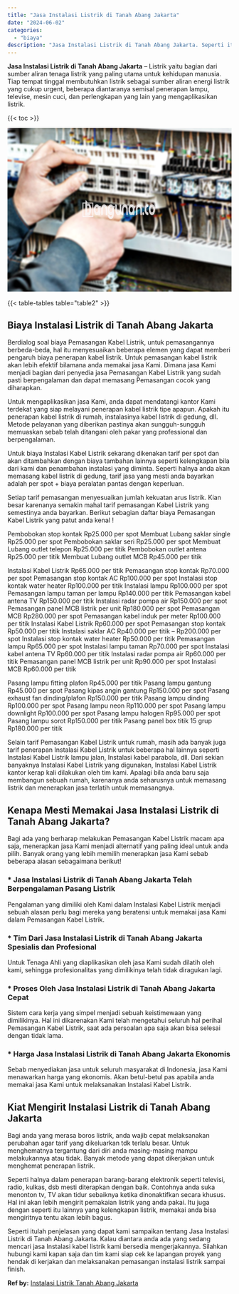 ```yaml
---
title: "Jasa Instalasi Listrik di Tanah Abang Jakarta"
date: "2024-06-02"
categories: 
  - "biaya"
description: "Jasa Instalasi Listrik di Tanah Abang Jakarta. Seperti itulah penjelasan yang dapat kami sampaikan tentang Jasa Instalasi Listrik di Tanah Abang Jakarta. Kal..."
---
```


**Jasa Instalasi Listrik di Tanah Abang Jakarta** – Listrik yaitu bagian dari sumber aliran tenaga listrik yang paling utama untuk kehidupan manusia. Tiap tempat tinggal membutuhkan listrik sebagai sumber aliran energi listrik yang cukup urgent, beberapa diantaranya semisal penerapan lampu, televise, mesin cuci, dan perlengkapan yang lain yang mengaplikasikan listrik.

{{< toc >}}

![Jasa Instalasi Listrik di Tanah Abang Jakarta](/images/instalasi-listrik-murah35.png)

{{< table-tables table="table2" >}}

## Biaya Instalasi Listrik di Tanah Abang Jakarta

Berdialog soal biaya Pemasangan Kabel Listrik, untuk pemasangannya berbeda-beda, hal itu menyesuaikan beberapa elemen yang dapat memberi pengaruh biaya penerapan kabel listrik. Untuk pemasangan kabel listrik akan lebih efektif bilamana anda memakai jasa Kami. Dimana jasa Kami menjadi bagian dari penyedia jasa Pemasangan Kabel Listrik yang sudah pasti berpengalaman dan dapat memasang Pemasangan cocok yang diharapkan.

Untuk mengaplikasikan jasa Kami, anda dapat mendatangi kantor Kami terdekat yang siap melayani penerapan kabel listrik tipe apapun. Apakah itu penerapan kabel listrik di rumah, instalasinya kabel listrik di gedung, dll. Metode pelayanan yang diberikan pastinya akan sungguh-sungguh memuaskan sebab telah ditangani oleh pakar yang professional dan berpengalaman.

Untuk biaya Instalasi Kabel Listrik sekarang dikenakan tarif per spot dan akan ditambahkan dengan biaya tambahan lainnya seperti kelengkapan bila dari kami dan penambahan instalasi yang diminta. Seperti halnya anda akan memasang kabel listrik di gedung, tarif jasa yang mesti anda bayarkan adalah per spot + biaya peralatan pantas dengan keperluan.

Setiap tarif pemasangan menyesuaikan jumlah kekuatan arus listrik. Kian besar karenanya semakin mahal tarif pemasangan Kabel Listrik yang semestinya anda bayarkan. Berikut sebagian daftar biaya Pemasangan Kabel Listrik yang patut anda kenal !

Pembobokan stop kontak Rp25.000 per spot Membuat Lubang saklar single Rp25.000 per spot Pembobokan saklar seri Rp25.000 per spot Membuat Lubang outlet telepon Rp25.000 per titik Pembobokan outlet antena Rp25.000 per titik Membuat Lubang outlet MCB Rp45.000 per titik

Instalasi Kabel Listrik Rp65.000 per titik Pemasangan stop kontak Rp70.000 per spot Pemasangan stop kontak AC Rp100.000 per spot Instalasi stop kontak water heater Rp100.000 per titik Instalasi lampu Rp100.000 per spot Pemasangan lampu taman per lampu Rp140.000 per titik Pemasangan kabel antena TV Rp150.000 per titik Instalasi radar pompa air Rp150.000 per spot Pemasangan panel MCB listrik per unit Rp180.000 per spot Pemasangan MCB Rp280.000 per spot Pemasangan kabel induk per meter Rp100.000 per titik Instalasi Kabel Listrik Rp60.000 per spot Pemasangan stop kontak Rp50.000 per titik Instalasi saklar AC Rp40.000 per titik – Rp200.000 per spot Instalasi stop kontak water heater Rp50.000 per titik Pemasangan lampu Rp65.000 per spot Instalasi lampu taman Rp70.000 per spot Instalasi kabel antena TV Rp60.000 per titik Instalasi radar pompa air Rp60.000 per titik Pemasangan panel MCB listrik per unit Rp90.000 per spot Instalasi MCB Rp60.000 per titik

Pasang lampu fitting plafon Rp45.000 per titik Pasang lampu gantung Rp45.000 per spot Pasang kipas angin gantung Rp150.000 per spot Pasang exhaust fan dinding/plafon Rp150.000 per titik Pasang lampu dinding Rp100.000 per spot Pasang lampu neon Rp110.000 per spot Pasang lampu downlight Rp100.000 per spot Pasang lampu halogen Rp95.000 per spot Pasang lampu sorot Rp150.000 per titik Pasang panel box titik 15 grup Rp180.000 per titik

Selain tarif Pemasangan Kabel Listrik untuk rumah, masih ada banyak juga tarif penerapan Instalasi Kabel Listrik untuk beberapa hal lainnya seperti Instalasi Kabel Listrik lampu jalan, Instalasi kabel parabola, dll. Dari sekian banyaknya Instalasi Kabel Listrik yang digunakan, Instalasi Kabel Listrik kantor kerap kali dilakukan oleh tim kami. Apalagi bila anda baru saja membangun sebuah rumah, karenanya anda seharusnya untuk memasang listrik dan menerapkan jasa terlatih untuk memasangnya.

## Kenapa Mesti Memakai Jasa Instalasi Listrik di Tanah Abang Jakarta?

Bagi ada yang berharap melakukan Pemasangan Kabel Listrik macam apa saja, menerapkan jasa Kami menjadi alternatif yang paling ideal untuk anda pilih. Banyak orang yang lebih memilih menerapkan jasa Kami sebab beberapa alasan sebagaimana berikut!

### \* Jasa Instalasi Listrik di Tanah Abang Jakarta Telah Berpengalaman Pasang Listrik

Pengalaman yang dimiliki oleh Kami dalam Instalasi Kabel Listrik menjadi sebuah alasan perlu bagi mereka yang beratensi untuk memakai jasa Kami dalam Pemasangan Kabel Listrik.

### \* Tim Dari Jasa Instalasi Listrik di Tanah Abang Jakarta Spesialis dan Profesional

Untuk Tenaga Ahli yang diaplikasikan oleh jasa Kami sudah dilatih oleh kami, sehingga profesionalitas yang dimilikinya telah tidak diragukan lagi.

### \* Proses Oleh Jasa Instalasi Listrik di Tanah Abang Jakarta Cepat

Sistem cara kerja yang simpel menjadi sebuah keistimewaan yang dimilikinya. Hal ini dikarenakan Kami telah mengetahui seluruh hal perihal Pemasangan Kabel Listrik, saat ada persoalan apa saja akan bisa selesai dengan tidak lama.

### \* Harga Jasa Instalasi Listrik di Tanah Abang Jakarta Ekonomis

Sebab menyediakan jasa untuk seluruh masyarakat di Indonesia, jasa Kami menawarkan harga yang ekonomis. Akan betul-betul pas apabila anda memakai jasa Kami untuk melaksanakan Instalasi Kabel Listrik.

## Kiat Mengirit Instalasi Listrik di Tanah Abang Jakarta


Bagi anda yang merasa boros listrik, anda wajib cepat melaksanakan perubahan agar tarif yang dikeluarkan tdk terlalu besar. Untuk menghematnya tergantung dari diri anda masing-masing mampu melakukannya atau tidak. Banyak metode yang dapat dikerjakan untuk menghemat penerapan listrik.

Seperti halnya dalam penerapan barang-barang elektronik seperti televisi, radio, kulkas, dsb mesti diterapkan dengan baik. Contohnya anda suka menonton tv, TV akan tidur sebaiknya ketika dinonaktifkan secara khusus. Hal ini akan lebih mengirit pemakaian listrik yang anda pakai. Itu juga dengan seperti itu lainnya yang kelengkapan listrik, memakai anda bisa mengiritnya tentu akan lebih bagus.

Seperti itulah penjelasan yang dapat kami sampaikan tentang Jasa Instalasi Listrik di Tanah Abang Jakarta. Kalau diantara anda ada yang sedang mencari jasa Instalasi kabel listrik kami bersedia mengerjakannya. Silahkan hubungi kami kapan saja dan tim kami siap cek ke lapangan proyek yang hendak di kerjakan dan melaksanakan pemasangan instalasi listrik sampai finish.

**Ref by:** [Instalasi Listrik Tanah Abang Jakarta](https://id.wikipedia.org/wiki/Instalasi)
